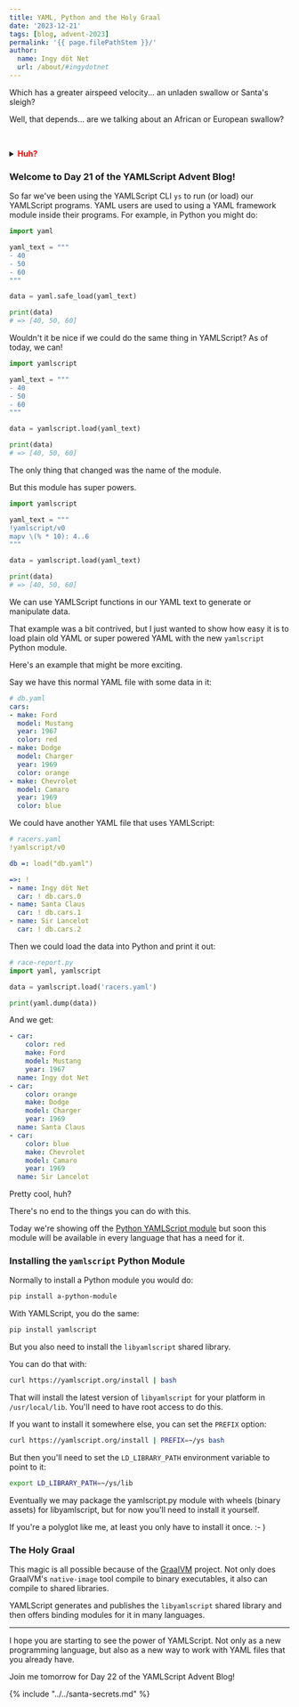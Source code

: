 ```yaml
---
title: YAML, Python and the Holy Graal
date: '2023-12-21'
tags: [blog, advent-2023]
permalink: '{{ page.filePathStem }}/'
author:
  name: Ingy döt Net
  url: /about/#ingydotnet
---
```


Which has a greater airspeed velocity... an unladen swallow or Santa's sleigh?

Well, that depends... are we talking about an African or European swallow?

&nbsp;
<details><summary><strong style="color:red">Huh?</strong></summary>
&nbsp;
<iframe width="560" height="315"
  src="https://www.youtube.com/embed/uio1J2PKzLI?si=QA1x920QfN1GlkRs"
  title="YouTube video player"
  frameborder="0"
  allow="accelerometer; autoplay; clipboard-write; encrypted-media; gyroscope; picture-in-picture; web-share"
  allowfullscreen></iframe>
</details>

### Welcome to Day 21 of the YAMLScript Advent Blog!

So far we've been using the YAMLScript CLI `ys` to run (or load) our YAMLScript
programs.
YAML users are used to using a YAML framework module inside their programs.
For example, in Python you might do:

```python
import yaml

yaml_text = """
- 40
- 50
- 60
"""

data = yaml.safe_load(yaml_text)

print(data)
# => [40, 50, 60]
```

Wouldn't it be nice if we could do the same thing in YAMLScript?
As of today, we can!

```python
import yamlscript

yaml_text = """
- 40
- 50
- 60
"""

data = yamlscript.load(yaml_text)

print(data)
# => [40, 50, 60]
```

The only thing that changed was the name of the module.

But this module has super powers.

```python
import yamlscript

yaml_text = """
!yamlscript/v0
mapv \(% * 10): 4..6
"""

data = yamlscript.load(yaml_text)

print(data)
# => [40, 50, 60]
```

We can use YAMLScript functions in our YAML text to generate or manipulate data.

That example was a bit contrived, but I just wanted to show how easy it is to
load plain old YAML or super powered YAML with the new `yamlscript` Python
module.

Here's an example that might be more exciting.

Say we have this normal YAML file with some data in it:

```yaml
# db.yaml
cars:
- make: Ford
  model: Mustang
  year: 1967
  color: red
- make: Dodge
  model: Charger
  year: 1969
  color: orange
- make: Chevrolet
  model: Camaro
  year: 1969
  color: blue
```

We could have another YAML file that uses YAMLScript:

```yaml
# racers.yaml
!yamlscript/v0

db =: load("db.yaml")

=>: !
- name: Ingy döt Net
  car: ! db.cars.0
- name: Santa Claus
  car: ! db.cars.1
- name: Sir Lancelot
  car: ! db.cars.2
```

Then we could load the data into Python and print it out:

```python
# race-report.py
import yaml, yamlscript

data = yamlscript.load('racers.yaml')

print(yaml.dump(data))
```

And we get:

```yaml
- car:
    color: red
    make: Ford
    model: Mustang
    year: 1967
  name: Ingy dot Net
- car:
    color: orange
    make: Dodge
    model: Charger
    year: 1969
  name: Santa Claus
- car:
    color: blue
    make: Chevrolet
    model: Camaro
    year: 1969
  name: Sir Lancelot
```

Pretty cool, huh?

There's no end to the things you can do with this.

Today we're showing off the [Python YAMLScript module](
https://pypi.org/project/yamlscript/) but soon this module will be available in
every language that has a need for it.


### Installing the `yamlscript` Python Module

Normally to install a Python module you would do:

```sh
pip install a-python-module
```

With YAMLScript, you do the same:

```sh
pip install yamlscript
```

But you also need to install the `libyamlscript` shared library.

You can do that with:

```sh
curl https://yamlscript.org/install | bash
```

That will install the latest version of `libyamlscript` for your platform in
`/usr/local/lib`.
You'll need to have root access to do this.

If you want to install it somewhere else, you can set the `PREFIX` option:

```sh
curl https://yamlscript.org/install | PREFIX=~/ys bash
```

But then you'll need to set the `LD_LIBRARY_PATH` environment variable to point
to it:

```sh
export LD_LIBRARY_PATH=~/ys/lib
```

Eventually we may package the yamlscript.py module with wheels (binary assets)
for libyamlscript, but for now you'll need to install it yourself.

If you're a polyglot like me, at least you only have to install it once. :- )


### The Holy Graal

This magic is all possible because of the [GraalVM](https://www.graalvm.org/)
project.
Not only does GraalVM's `native-image` tool compile to binary executables, it
also can compile to shared libraries.

YAMLScript generates and publishes the `libyamlscript` shared library and then
offers binding modules for it in many languages.

----

I hope you are starting to see the power of YAMLScript.
Not only as a new programming language, but also as a new way to work with YAML
files that you already have.

Join me tomorrow for Day 22 of the YAMLScript Advent Blog!

{% include "../../santa-secrets.md" %}
